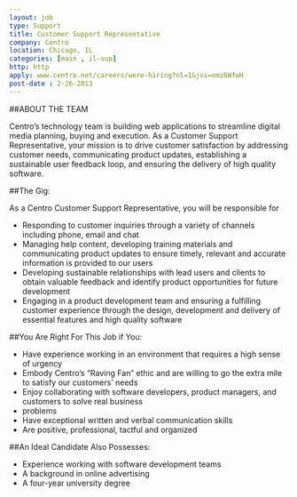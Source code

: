 ```yaml
---
layout: job
type: Support
title: Customer Support Representative
company: Centro
location: Chicago, IL
categories: [main , il-sup]
http: http
apply: www.centro.net/careers/were-hiring?nl=1&jvi=omz6WfwH
post-date : 2-26-2013
---
```


##ABOUT THE TEAM

Centro’s technology team is building web applications to streamline digital media planning, buying and execution. As a Customer Support Representative, your mission is to drive customer satisfaction by addressing customer needs, communicating product updates, establishing a sustainable user feedback loop, and ensuring the delivery of high quality software.

##The Gig:

As a Centro Customer Support Representative, you will be responsible for

* Responding to customer inquiries through a variety of channels including phone, email and chat
* Managing help content, developing training materials and communicating product updates to ensure timely, relevant and accurate information is provided to our users
* Developing sustainable relationships with lead users and clients to obtain valuable feedback and identify product opportunities for future development
* Engaging in a product development team and ensuring a fulfilling customer experience through the design, development and delivery of essential features and high quality software

##You Are Right For This Job if You:

* Have experience working in an environment that requires a high sense of urgency
* Embody Centro’s “Raving Fan” ethic and are willing to go the extra mile to satisfy our customers’ needs
* Enjoy collaborating with software developers, product managers, and customers to solve real business
* problems
* Have exceptional written and verbal communication skills
* Are positive, professional, tactful and organized
 
##An Ideal Candidate Also Possesses:

* Experience working with software development teams
* A background in online advertising
* A four-year university degree
